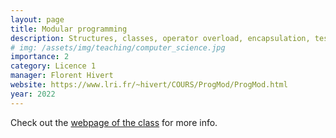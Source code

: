 ```yaml
---
layout: page
title: Modular programming
description: Structures, classes, operator overload, encapsulation, testing and separate compilation, project-based learning
# img: /assets/img/teaching/computer_science.jpg
importance: 2
category: Licence 1
manager: Florent Hivert
website: https://www.lri.fr/~hivert/COURS/ProgMod/ProgMod.html
year: 2022
---
```


Check out the [webpage of the class](https://www.lri.fr/~hivert/COURS/ProgMod/ProgMod.html) for more info.